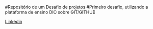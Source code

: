 #Repositório de um Desafio de projetos
#Primeiro desafio, utilizando a plataforma de ensino DIO sobre GIT/GITHUB

[Linkedin](https://www.linkedin.com/in/luizmosciaro/)
